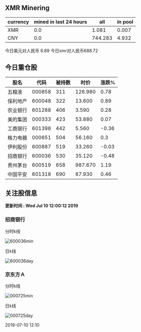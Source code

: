 ## XMR Minering

|currency|mined in last 24 hours|all|in pool|
|---|---|---|---|
|XMR|0.0|1.081|0.007|
|CNY|0.0|744.283|4.932|

今日美元对人民币 6.89	今日xmr对人民币688.72


## 今日重仓股 

|股名|代码|被持数|时价|涨跌%|
|---|---|---|---|---|
|五粮液|000858|311|126.980|0.78|
|保利地产|600048|322|13.600|0.89|
|农业银行|601288|406|3.590|0.28|
|美的集团|000333|423|53.880|0.07|
|工商银行|601398|442|5.560|-0.36|
|格力电器|000651|504|56.160|0.3|
|伊利股份|600887|519|33.260|-0.03|
|招商银行|600036|530|35.120|-0.48|
|贵州茅台|600519|658|987.670|1.19|
|中国平安|601318|690|87.930|0.46|

## 关注股信息
**更新时间 : Wed Jul 10 12:00:12 2019**
### 招商银行 
分时k线

![600036min](http://image.sinajs.cn/newchart/min/n/sh600036.gif)

日k线

![600036day](http://image.sinajs.cn/newchart/daily/n/sh600036.gif)

### 京东方Ａ 
分时k线

![000725min](http://image.sinajs.cn/newchart/min/n/sz000725.gif)

日k线

![000725day](http://image.sinajs.cn/newchart/daily/n/sz000725.gif)

2019-07-10 12:10